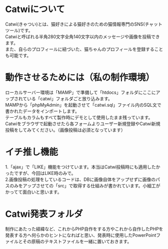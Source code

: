 # Catwiについて
Catwi(きゃつい)とは、猫好きによる猫好きのための猫情報専門のSNS(チャットツール)です。<br>
Catwiと呼ばれる半角280文字全角140文字以内のメッセージや画像を投稿できます。 <br>
また、自らのプロフィールに紐づいた、猫ちゃんのプロフィールを登録することも可能です。 

# 動作させるためには（私の制作環境）
ローカルサーバー環境は「MAMP」で準備して「htdocs」フォルダにここにアップされている「catwi」フォルダごと放り込みます。<br>
MAMPから「phpMyAdmin」を起動させて「catwi.sql」ファイル内のSQL文で書かれたデータをインポートします。<br>
テーブルもカラムもすべて製作時にデモとして使用したまま残っています。Catwiをブラウザで起動させたら各フォームよりユーザー新規登録やCatwi新規投稿をしてみてください。（画像投稿は必須となっています）<br>

# イチ推し機能
1.「ajax」で「LIKE」機能をつけています。本当はCatwi投稿時にも適用したかったですが、今回はLIKE時のみで。<br>
2.画像投稿の処理をしているコードは、DBに画像自体をアップせずに画像のパスのみをアップさせて<img>の「src」で取得する仕組みが書かれています。小細工がかってて面白いと思います。<br>

# Catwi発表フォルダ
制作にあたった経緯など、これからPHP自作をする方やこれから自作したPHPを発表する方へ何らかのヒントになればと思い、発表時に使用したPowerPointファイルとその原稿のテキストファイルを一緒に置いておきます。<br>
